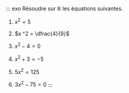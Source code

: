 ::: exo
Résoudre sur $\mathbb{R}$ les équations suivantes.

1.  $x^2 = 5$

2.  $x ^2 = \dfrac{4}{9}$

3.  $x^2 - 4 = 0$

4.  $x^2 + 3 = -5$

5.  $5x^2 = 125$

6.  $3x^2 - 75 = 0$
:::
